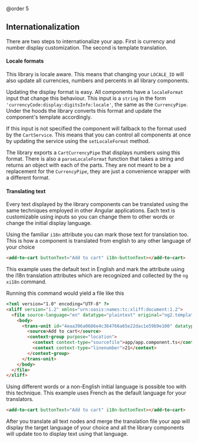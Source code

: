 @order 5
## Internationalization

There are two steps to internationalize your app. First is currency and number display customization. The second is template translation.

#### Locale formats

This library is locale aware. This means that changing your `LOCALE_ID` will also update all currencies, numbers and percents in all library components.

Updating the display format is easy. All components have a `localeFormat` input that change this behaviour. This input is a `string` in the form `'currencyCode:display:digitsInfo:locale'`, the same as the `CurrencyPipe`. Under the hoods the library converts this format and update the component's template accordingly.

If this input is not specified the component will fallback to the format used by the `CartService`. This means that you can control all components at once by updating the service using the `setLocaleFormat` method.

The library exports a `CartCurrencyPipe` that displays numbers using this format. There is also a `parseLocaleFormat` function that takes a string and returns an object with each of the parts. They are not meant to be a replacement for the `CurrencyPipe`, they are just a convenience wrapper with a different format.

#### Translating text

Every text displayed by the library components can be translated using the same techniques employed in other Angular applications. Each text is customizable using inputs so you can change them to other words or change the initial display language.

Using the familiar `i18n` attribute you can mark those text for translation too. This is how a component is translated from english to any other language of your choice

```html
<add-to-cart buttonText="Add to cart" i18n-buttonText></add-to-cart>
```

This example uses the default text in English and mark the attribute using the i18n translation attributes which are recognized and collected by the `ng xi18n` command.

Running this command would yield a file like this

```html
<?xml version="1.0" encoding="UTF-8" ?>
<xliff version="1.2" xmlns="urn:oasis:names:tc:xliff:document:1.2">
  <file source-language="en" datatype="plaintext" original="ng2.template">
    <body>
      <trans-unit id="4eaa396a0686e4c364766a65e22dac1e59b9e100" datatype="html">
        <source>Add to cart</source>
        <context-group purpose="location">
          <context context-type="sourcefile">app/app.component.ts</context>
          <context context-type="linenumber">21</context>
        </context-group>
      </trans-unit>
    </body>
  </file>
</xliff>
```

Using different words or a non-English initial language is possible too with this technique. This example uses French as the default language for your translators.

```html
<add-to-cart buttonText="Add to cart" i18n-buttonText></add-to-cart>
```

After you translate all text nodes and merge the translation file your app will display the target language of your choice and all the library components will update too to display text using that language.





